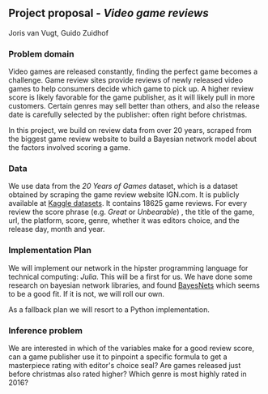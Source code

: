 Project proposal - *Video game reviews*
---
Joris van Vugt, Guido Zuidhof

### Problem domain
Video games are released constantly, finding the perfect game becomes a challenge. Game review sites provide reviews of newly released video games to help consumers decide which game to pick up. A higher review score is likely favorable for the game publisher, as it will likely pull in more customers. Certain genres may sell better than others, and also the release date is carefully selected by the publisher: often right before christmas. 

In this project, we build on review data from over 20 years, scraped from the biggest game review website to build a Bayesian network model about the factors involved scoring a game.

### Data
We use data from the *20 Years of Games* dataset, which is a dataset obtained by scraping the game review website IGN.com. It is publicly available at [Kaggle datasets](https://www.kaggle.com/egrinstein/20-years-of-games). It contains 18625 game reviews. For every review the score phrase (e.g. *Great* or *Unbearable*) , the title of the game, url, the platform, score, genre, whether it was editors choice, and the release day, month and year. 

### Implementation Plan
We will implement our network in the hipster programming language for technical computing: *Julia*. This will be a first for us. We have done some research on bayesian network libraries, and found [BayesNets](https://github.com/sisl/BayesNets.jl) which seems to be a good fit. If it is not, we will roll our own. 

As a fallback plan we will resort to a Python implementation.

### Inference problem
We are interested in which of the variables make for a good review score, can a game publisher use it to pinpoint a specific formula to get a masterpiece rating with editor's choice seal? Are games released just before christmas also rated higher? Which genre is most highly rated in 2016?




